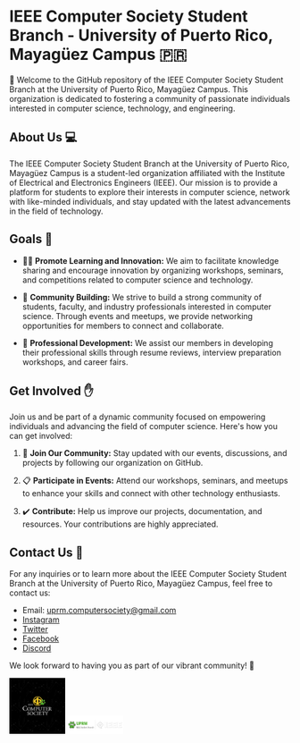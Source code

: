 # IEEE Computer Society Student Branch - University of Puerto Rico, Mayagüez Campus 🇵🇷
:wave:
Welcome to the GitHub repository of the IEEE Computer Society Student Branch at the University of Puerto Rico, Mayagüez Campus. This organization is dedicated to fostering a community of passionate individuals interested in computer science, technology, and engineering.

## About Us 💻

The IEEE Computer Society Student Branch at the University of Puerto Rico, Mayagüez Campus is a student-led organization affiliated with the Institute of Electrical and Electronics Engineers (IEEE). Our mission is to provide a platform for students to explore their interests in computer science, network with like-minded individuals, and stay updated with the latest advancements in the field of technology.

## Goals 🥇

- 🧑‍🏫 **Promote Learning and Innovation:** We aim to facilitate knowledge sharing and encourage innovation by organizing workshops, seminars, and competitions related to computer science and technology.

- :busts_in_silhouette:  **Community Building:** We strive to build a strong community of students, faculty, and industry professionals interested in computer science. Through events and meetups, we provide networking opportunities for members to connect and collaborate.

- :rocket: **Professional Development:** We assist our members in developing their professional skills through resume reviews, interview preparation workshops, and career fairs.

## Get Involved ✋

Join us and be part of a dynamic community focused on empowering individuals and advancing the field of computer science. Here's how you can get involved:

1. 🙋 **Join Our Community:** Stay updated with our events, discussions, and projects by following our organization on GitHub.

2. 📋 **Participate in Events:** Attend our workshops, seminars, and meetups to enhance your skills and connect with other technology enthusiasts.

3. ✔️ **Contribute:** Help us improve our projects, documentation, and resources. Your contributions are highly appreciated.

## Contact Us 📧

For any inquiries or to learn more about the IEEE Computer Society Student Branch at the University of Puerto Rico, Mayagüez Campus, feel free to contact us:

- Email: [uprm.computersociety@gmail.com](mailto:uprm.computersociety@gmail.com)
- [Instagram](https://www.instagram.com/computersocietyuprm_/) 
- [Twitter](https://twitter.com/IEEE_CS_UPRM)
- [Facebook](https://www.facebook.com/computersociety.uprm)
- [Discord](https://discord.com/invite/Rk7fTNyMbe)

We look forward to having you as part of our vibrant community! 💚

<img src="https://github.com/UPRM-IEEE-CS/.github/blob/main/images/logo-cs.jpg" width="100"/>
<img src="https://github.com/UPRM-IEEE-CS/.github/blob/main/images/logo-ieee-color.png" width="100" />
